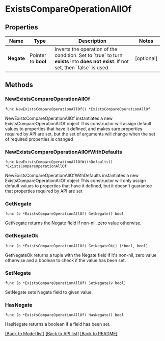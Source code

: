 # ExistsCompareOperationAllOf

## Properties

Name | Type | Description | Notes
------------ | ------------- | ------------- | -------------
**Negate** | Pointer to **bool** | Inverts the operation of the condition. Set to &#x60;true&#x60; to turn **exists** into **does not exist**.    If not set, then &#x60;false&#x60; is used. | [optional] 

## Methods

### NewExistsCompareOperationAllOf

`func NewExistsCompareOperationAllOf() *ExistsCompareOperationAllOf`

NewExistsCompareOperationAllOf instantiates a new ExistsCompareOperationAllOf object
This constructor will assign default values to properties that have it defined,
and makes sure properties required by API are set, but the set of arguments
will change when the set of required properties is changed

### NewExistsCompareOperationAllOfWithDefaults

`func NewExistsCompareOperationAllOfWithDefaults() *ExistsCompareOperationAllOf`

NewExistsCompareOperationAllOfWithDefaults instantiates a new ExistsCompareOperationAllOf object
This constructor will only assign default values to properties that have it defined,
but it doesn't guarantee that properties required by API are set

### GetNegate

`func (o *ExistsCompareOperationAllOf) GetNegate() bool`

GetNegate returns the Negate field if non-nil, zero value otherwise.

### GetNegateOk

`func (o *ExistsCompareOperationAllOf) GetNegateOk() (*bool, bool)`

GetNegateOk returns a tuple with the Negate field if it's non-nil, zero value otherwise
and a boolean to check if the value has been set.

### SetNegate

`func (o *ExistsCompareOperationAllOf) SetNegate(v bool)`

SetNegate sets Negate field to given value.

### HasNegate

`func (o *ExistsCompareOperationAllOf) HasNegate() bool`

HasNegate returns a boolean if a field has been set.


[[Back to Model list]](../README.md#documentation-for-models) [[Back to API list]](../README.md#documentation-for-api-endpoints) [[Back to README]](../README.md)



